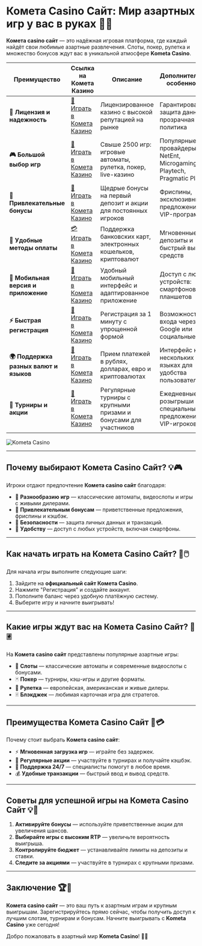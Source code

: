 # Комета Casino Сайт: Мир азартных игр у вас в руках 🎰✨

**Комета casino сайт** — это надёжная игровая платформа, где каждый найдёт свои любимые азартные развлечения. Слоты, покер, рулетка и множество бонусов ждут вас в уникальной атмосфере **Kometa Casino**.

| **Преимущество**                      | **Ссылка на Комета Казино**                | **Описание**                                       | **Дополнительные особенности**                     |
|----------------------------------------|--------------------------------------------|--------------------------------------------------|--------------------------------------------------|
| **🎰 Лицензия и надежность**           | [💎 Играть в Комета Казино](https://brandplay.link/8ZymQJV8) | Лицензированное казино с высокой репутацией на рынке | Гарантированная защита данных и прозрачная политика |
| **🎮 Большой выбор игр**               | [🎉 Играть в Комета Казино](https://brandplay.link/8ZymQJV8) | Свыше 2500 игр: игровые автоматы, рулетка, покер, live-казино | Популярные провайдеры: NetEnt, Microgaming, Playtech, Pragmatic Play |
| **🎁 Привлекательные бонусы**          | [🎯 Играть в Комета Казино](https://brandplay.link/8ZymQJV8) | Щедрые бонусы на первый депозит и акции для постоянных игроков | Фриспины, эксклюзивные предложения и VIP-программы |
| **💸 Удобные методы оплаты**           | [💳 Играть в Комета Казино](https://brandplay.link/8ZymQJV8) | Поддержка банковских карт, электронных кошельков, криптовалют | Мгновенные депозиты и быстрый вывод средств |
| **📱 Мобильная версия и приложение**   | [🚀 Играть в Комета Казино](https://brandplay.link/8ZymQJV8) | Удобный мобильный интерфейс и адаптированное приложение | Доступ с любых устройств: смартфонов и планшетов |
| **⚡ Быстрая регистрация**             | [🔑 Играть в Комета Казино](https://brandplay.link/8ZymQJV8) | Регистрация за 1 минуту с упрощенной формой | Возможность входа через Google или социальные сети |
| **🌍 Поддержка разных валют и языков** | [💸 Играть в Комета Казино](https://brandplay.link/8ZymQJV8) | Прием платежей в рублях, долларах, евро и криптовалютах | Интерфейс на нескольких языках для удобства пользователей |
| **🏅 Турниры и акции**                 | [🎲 Играть в Комета Казино](https://brandplay.link/8ZymQJV8) | Регулярные турниры с крупными призами и бонусами для участников | Ежедневные розыгрыши и специальные предложения для VIP-игроков |

![Kometa Casino](https://miryarche.ru/wp-content/uploads/2024/08/kometa-kazino.webp)

---

## Почему выбирают Комета Casino Сайт? 💡🎮

Игроки отдают предпочтение **Комета casino сайт** благодаря:

- 🎰 **Разнообразию игр** — классические автоматы, видеослоты и игры с живыми дилерами.
- 🎁 **Привлекательным бонусам** — приветственные предложения, фриспины и кэшбэк.
- 🔐 **Безопасности** — защита личных данных и транзакций.
- 📱 **Удобству** — доступ с любых устройств, включая смартфоны.

---

## Как начать играть на Комета Casino Сайт? 🚀🖱️

Для начала игры выполните следующие шаги:

1. Зайдите на **официальный сайт Комета Casino**.
2. Нажмите "Регистрация" и создайте аккаунт.
3. Пополните баланс через удобную платёжную систему.
4. Выберите игру и начните выигрывать!

---

## Какие игры ждут вас на Комета Casino Сайт? 🎡🃠

На **Комета casino сайт** представлены популярные азартные игры:

- 🎰 **Слоты** — классические автоматы и современные видеослоты с бонусами.
- 🃏 **Покер** — турниры, кэш-игры и другие форматы.
- 🎡 **Рулетка** — европейская, американская и живые дилеры.
- 🃠 **Блэкджек** — любимая карточная игра для стратегов.

---

## Преимущества Комета Casino Сайт 🌟💳

Почему стоит выбрать **Комета casino сайт**:

- ⚡ **Мгновенная загрузка игр** — играйте без задержек.
- 🎀 **Регулярные акции** — участвуйте в турнирах и получайте кэшбэк.
- 💬 **Поддержка 24/7** — специалисты помогут в любое время.
- 💰 **Удобные транзакции** — быстрый ввод и вывод средств.

---

## Советы для успешной игры на Комета Casino Сайт 💡🎯

1. **Активируйте бонусы** — используйте приветственные акции для увеличения шансов.
2. **Выбирайте игры с высоким RTP** — увеличьте вероятность выигрыша.
3. **Контролируйте бюджет** — устанавливайте лимиты на депозиты и ставки.
4. **Следите за акциями** — участвуйте в турнирах с крупными призами.

---

## Заключение 🏆🎉

**Комета casino сайт** — это ваш путь к азартным играм и крупным выигрышам. Зарегистрируйтесь прямо сейчас, чтобы получить доступ к лучшим слотам, турнирам и бонусам. Начните выигрывать с **Kometa Casino** уже сегодня!

Добро пожаловать в азартный мир **Kometa Casino**! 🎰🌟
